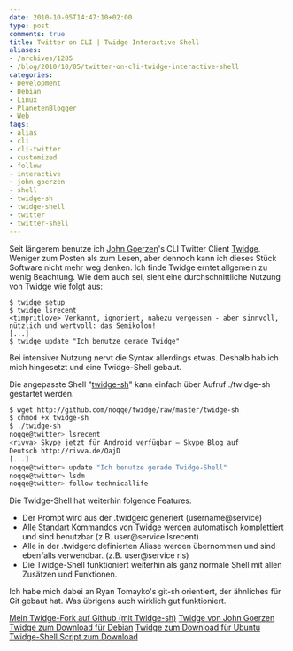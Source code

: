 ```yaml
---
date: 2010-10-05T14:47:10+02:00
type: post
comments: true
title: Twitter on CLI | Twidge Interactive Shell
aliases:
- /archives/1285
- /blog/2010/10/05/twitter-on-cli-twidge-interactive-shell
categories:
- Development
- Debian
- Linux
- PlanetenBlogger
- Web
tags:
- alias
- cli
- cli-twitter
- customized
- follow
- interactive
- john goerzen
- shell
- twidge-sh
- twidge-shell
- twitter
- twitter-shell
---
```


Seit längerem benutze ich [John Goerzen](http://www.complete.org/JohnGoerzen)'s
CLI Twitter Client [Twidge](http://wiki.github.com/jgoerzen/twidge/).
Weniger zum Posten als zum Lesen, aber dennoch kann ich dieses Stück
Software nicht mehr weg denken. Ich finde Twidge erntet allgemein zu wenig
Beachtung. Wie dem auch sei, sieht eine durchschnittliche Nutzung von
Twidge wie folgt aus:

```
$ twidge setup
$ twidge lsrecent
<timpritlove> Verkannt, ignoriert, nahezu vergessen - aber sinnvoll, nützlich und wertvoll: das Semikolon!
[...]
$ twidge update "Ich benutze gerade Twidge"
```


Bei intensiver Nutzung nervt die Syntax allerdings etwas. Deshalb hab ich
mich hingesetzt und eine Twidge-Shell gebaut.

Die angepasste Shell
"[twidge-sh](http://github.com/noqqe/twidge/blob/master/twidge-sh)" kann
einfach über Aufruf ./twidge-sh gestartet werden.

``` bash
$ wget http://github.com/noqqe/twidge/raw/master/twidge-sh
$ chmod +x twidge-sh
$ ./twidge-sh
noqqe@twitter> lsrecent
<rivva> Skype jetzt für Android verfügbar – Skype Blog auf
Deutsch http://rivva.de/QajD
[...]
noqqe@twitter> update "Ich benutze gerade Twidge-Shell"
noqqe@twitter> lsdm
noqqe@twitter> follow technicallife
```

Die Twidge-Shell hat weiterhin folgende Features:

  * Der Prompt wird aus der .twidgerc generiert (username@service)
  * Alle Standart Kommandos  von Twidge werden automatisch komplettiert und
    sind benutzbar (z.B. user@service lsrecent)
  * Alle in der .twidgerc definierten Aliase werden übernommen und sind
    ebenfalls verwendbar. (z.B. user@service rls)
  * Die Twidge-Shell funktioniert weiterhin als ganz normale Shell mit
    allen Zusätzen und Funktionen.

Ich habe mich dabei an Ryan Tomayko's git-sh orientiert, der ähnliches für
Git gebaut hat. Was übrigens auch wirklich gut funktioniert.

[Mein Twidge-Fork auf Github (mit Twidge-sh)](http://github.com/noqqe/twidge)
[Twidge von John Goerzen](http://github.com/jgoerzen/twidge/)
[Twidge zum Download für Debian](http://packages.debian.org/search?keywords=twidge)
[Twidge zum Download für Ubuntu](http://packages.ubuntu.com/de/karmic/twidge)
[Twidge-Shell Script zum Download](http://github.com/noqqe/twidge/raw/master/twidge-sh)
